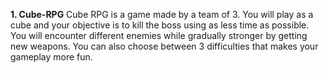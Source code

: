 **1. Cube-RPG**
Cube RPG is a game made by a team of 3. You will play as a cube and your objective is to kill the boss using as less time as possible. You will encounter different enemies while gradually stronger by getting new weapons. You can also choose between 3 difficulties that makes your gameplay more fun.
 
